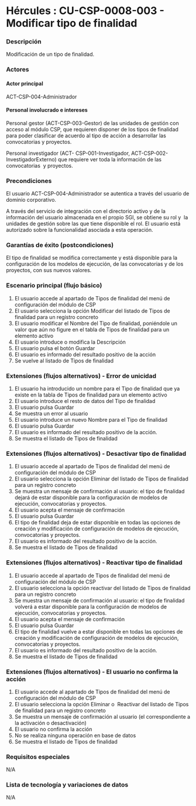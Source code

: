 # Hércules : CU\-CSP\-0008\-003 \- Modificar tipo de finalidad



### Descripción

Modificación de un tipo de finalidad.

### Actores

#### Actor principal

ACT\-CSP\-004\-Administrador

#### Personal involucrado e intereses

Personal gestor (ACT\-CSP\-003\-Gestor) de las unidades de gestión con acceso al módulo CSP, que requieren disponer de los tipos de finalidad para poder clasificar de acuerdo al tipo de acción a desarrollar las convocatorias y proyectos.

Personal investigador (ACT\- CSP\-001\-Investigador, ACT\-CSP\-002\-InvestigadorExterno) que requiere ver toda la información de las convocatorias  y proyectos.

### Precondiciones

El usuario ACT\-CSP\-004\-Administrador se autentica a través del usuario de dominio corporativo.

A través del servicio de integración con el directorio activo y de la información del usuario almacenada en el propio SGI, se obtiene su rol y  la unidades de gestión sobre las que tiene disponible el rol. El usuario está autorizado sobre la funcionalidad asociada a esta operación.

### Garantías de éxito (postcondiciones)

El tipo de finalidad se modifica correctamente y está disponible para la configuración de los modelos de ejecución, de las convocatorias y de los proyectos, con sus nuevos valores.

### Escenario principal (flujo básico)

1. El usuario accede al apartado de Tipos de finalidad del menú de configuración del módulo de CSP
2. El usuario selecciona la opción Modificar del listado de Tipos de finalidad para un registro concreto
3. El usuario modificar el Nombre del Tipo de finalidad, poniéndole un valor que aún no figure en el tabla de Tipos de finalidad para un elemento activo
4. El usuario introduce o modifica la Descripción
5. El usuario pulsa el botón Guardar
6. El usuario es informado del resultado positivo de la acción
7. Se vuelve al listado de Tipos de finalidad

### Extensiones (flujos alternativos) \- Error de unicidad

1. El usuario ha introducido un nombre para el Tipo de finalidad que ya existe en la tabla de Tipos de finalidad para un elemento activo
2. El usuario introduce el resto de datos del Tipo de finalidad
3. El usuario pulsa Guardar
4. Se muestra un error al usuario
5. El usuario introduce un nuevo Nombre para el Tipo de finalidad
6. El usuario pulsa Guardar
7. El usuario es informado del resultado positivo de la acción.
8. Se muestra el listado de Tipos de finalidad

### Extensiones (flujos alternativos) \- Desactivar tipo de finalidad

1. El usuario accede al apartado de Tipos de finalidad del menú de configuración del módulo de CSP
2. El usuario selecciona la opción Eliminar del listado de Tipos de finalidad para un registro concreto
3. Se muestra un mensaje de confirmación al usuario: el tipo de finalidad dejará de estar disponible para la configuración de modelos de ejecución, convocatorias y proyectos.
4. El usuario acepta el mensaje de confirmación
5. El usuario pulsa Guardar
6. El tipo de finalidad deja de estar disponible en todas las opciones de creación y modificación de configuración de modelos de ejecución, convocatorias y proyectos.
7. El usuario es informado del resultado positivo de la acción.
8. Se muestra el listado de Tipos de finalidad

### Extensiones (flujos alternativos) \- Reactivar tipo de finalidad

1. El usuario accede al apartado de Tipos de finalidad del menú de configuración del módulo de CSP
2. El usuario selecciona la opción reactivar del listado de Tipos de finalidad para un registro concreto
3. Se muestra un mensaje de confirmación al usuario: el tipo de finalidad volverá a estar disponible para la configuración de modelos de ejecución, convocatorias y proyectos.
4. El usuario acepta el mensaje de confirmación
5. El usuario pulsa Guardar
6. El tipo de finalidad vuelve a estar disponible en todas las opciones de creación y modificación de configuración de modelos de ejecución, convocatorias y proyectos.
7. El usuario es informado del resultado positivo de la acción.
8. Se muestra el listado de Tipos de finalidad

  


### Extensiones (flujos alternativos) \- El usuario no confirma la acción

1. El usuario accede al apartado de Tipos de finalidad del menú de configuración del módulo de CSP
2. El usuario selecciona la opción Eliminar o  Reactivar del listado de Tipos de finalidad para un registro concreto
3. Se muestra un mensaje de confirmación al usuario (el correspondiente a la activación o desactivación)
4. El usuario no confirma la acción
5. No se realiza ninguna operación en base de datos
6. Se muestra el listado de Tipos de finalidad

  


### Requisitos especiales

N/A

### Lista de tecnología y variaciones de datos

N/A

  
  
  





